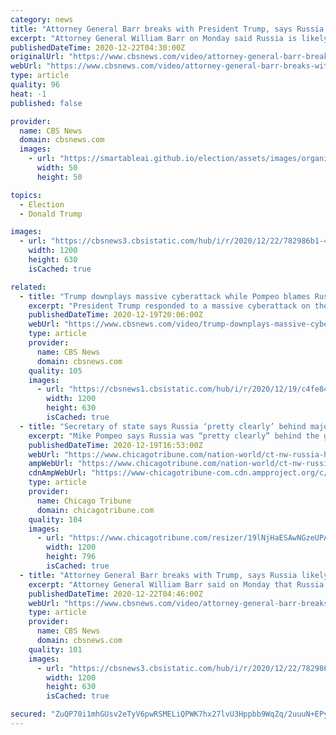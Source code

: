 ```yaml
---
category: news
title: "Attorney General Barr breaks with President Trump, says Russia likely behind cyberattack"
excerpt: "Attorney General William Barr on Monday said Russia is likely behind a recent cyberattack, breaking with President Trump, who claimed China could have been responsible. Paula Reid reports on the latest developments and expert cyber threat intelligence analyst Charity Wright joins CBSN to discuss."
publishedDateTime: 2020-12-22T04:30:00Z
originalUrl: "https://www.cbsnews.com/video/attorney-general-barr-breaks-with-president-trump-says-russia-likely-behind-cyberattack/"
webUrl: "https://www.cbsnews.com/video/attorney-general-barr-breaks-with-president-trump-says-russia-likely-behind-cyberattack/"
type: article
quality: 96
heat: -1
published: false

provider:
  name: CBS News
  domain: cbsnews.com
  images:
    - url: "https://smartableai.github.io/election/assets/images/organizations/cbsnews.com-50x50.jpg"
      width: 50
      height: 50

topics:
  - Election
  - Donald Trump

images:
  - url: "https://cbsnews3.cbsistatic.com/hub/i/r/2020/12/22/782986b1-4d15-4b37-ad77-34afa9b725ab/thumbnail/1200x630/7e6f32e8eaf28ebce0bf00a1d7e3bac1/1221-cbsn-atx-aty-614122-640x360.jpg"
    width: 1200
    height: 630
    isCached: true

related:
  - title: "Trump downplays massive cyberattack while Pompeo blames Russia"
    excerpt: "President Trump responded to a massive cyberattack on the U.S., downplaying its severity and impact. Meanwhile, Secretary of State Mike Pompeo blamed Russia for the hack, which affected at least seven government agencies and went undetected for months."
    publishedDateTime: 2020-12-19T20:06:00Z
    webUrl: "https://www.cbsnews.com/video/trump-downplays-massive-cyberattack-mike-pompeo-blames-russia/"
    type: article
    provider:
      name: CBS News
      domain: cbsnews.com
    quality: 105
    images:
      - url: "https://cbsnews1.cbsistatic.com/hub/i/r/2020/12/19/c4fe8484-65cb-4e80-9c18-bcd7156e46d5/thumbnail/1200x630/c917a8dd6992345c8768d9b7ab63fb51/cbsn-fusion-president-trump-downplays-massive-cyberattack-mike-pompeo-blames-russia-for-breach-thumbnail-612837-640x360.jpg"
        width: 1200
        height: 630
        isCached: true
  - title: "Secretary of state says Russia ‘pretty clearly’ behind major cyberattack on US government, industry; Trump silent"
    excerpt: "Mike Pompeo says Russia was “pretty clearly” behind the gravest cyberattack against the United States on record."
    publishedDateTime: 2020-12-19T16:53:00Z
    webUrl: "https://www.chicagotribune.com/nation-world/ct-nw-russia-hacking-cyberattack-20201219-l5mgq3q7mncgjb2fe7csbkbdiu-story.html"
    ampWebUrl: "https://www.chicagotribune.com/nation-world/ct-nw-russia-hacking-cyberattack-20201219-l5mgq3q7mncgjb2fe7csbkbdiu-story.html?outputType=amp"
    cdnAmpWebUrl: "https://www-chicagotribune-com.cdn.ampproject.org/c/s/www.chicagotribune.com/nation-world/ct-nw-russia-hacking-cyberattack-20201219-l5mgq3q7mncgjb2fe7csbkbdiu-story.html?outputType=amp"
    type: article
    provider:
      name: Chicago Tribune
      domain: chicagotribune.com
    quality: 104
    images:
      - url: "https://www.chicagotribune.com/resizer/19lNjHaESAwNGzeUPAfEWTjRL6M=/1200x0/top/cloudfront-us-east-1.images.arcpublishing.com/tronc/CABCYCUO3BGJHLONLPWXO7J7AY.jpg"
        width: 1200
        height: 796
        isCached: true
  - title: "Attorney General Barr breaks with Trump, says Russia likely behind cyberattack"
    excerpt: "Attorney General William Barr said on Monday that Russia is likely behind a recent cyberattack, breaking with President Trump, who claimed China could have been responsible. CBS News' Paula Reid reports on the latest developments and expert cyberthreat intelligence analyst Charity Wright joins CBSN to discuss."
    publishedDateTime: 2020-12-22T04:46:00Z
    webUrl: "https://www.cbsnews.com/video/attorney-general-barr-breaks-with-trump-says-russia-likely-behind-cyberattack/"
    type: article
    provider:
      name: CBS News
      domain: cbsnews.com
    quality: 101
    images:
      - url: "https://cbsnews3.cbsistatic.com/hub/i/r/2020/12/22/782986b1-4d15-4b37-ad77-34afa9b725ab/thumbnail/1200x630/7e6f32e8eaf28ebce0bf00a1d7e3bac1/1221-cbsn-atx-aty-614122-640x360.jpg"
        width: 1200
        height: 630
        isCached: true

secured: "ZuQP70i1mhGUsv2eTyV6pwRSMELiQPWK7hx27lvU3Hppbb9WqZq/2uuuN+EPy8bgl3wgix8hvEQYVePRnkNj6F7xLa+d51DE+IwichC87eSf3F0eSC5/X7sbD0ABj89rCQGnjgpakdm5mnPSx0iTthUucxP9G7PU36ub1d23ChUHFyEr05aLaQ9iIwta0WS7dJuxQFz38ReVwmhcmCjM3p7C7thhZ3uiJE9/sK4O1AjF6T+x+EZDikDOnMMXXSK/0GQPjCBQDPidL1yOZNEO1OE7mJmN35QTGf2XclpOazkdvWh+cp4buzwyyh5mn34ybXi5rOEs56tMSI/MLIZvS61Twbp4IZKgttWakp98jSE=;0cSlVF3Q6iSdf+A0PLe8tw=="
---
```



